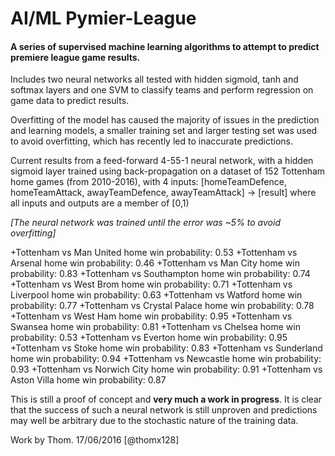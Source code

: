 # AI/ML Pymier-League
#### A series of supervised machine learning algorithms to attempt to predict premiere league game results.

Includes two neural networks all tested with hidden sigmoid, tanh and softmax layers and one SVM to classify teams and perform regression on game data to predict results.

Overfitting of the model has caused the majority of issues in the prediction and learning models, a smaller training set and larger testing set was used to avoid overfitting, which has recently led to inaccurate predictions. 

Current results from a feed-forward 4-55-1 neural network, with a hidden sigmoid layer trained using back-propagation on a dataset of 152 Tottenham home games (from 2010-2016), with 4 inputs: [homeTeamDefence, homeTeamAttack, awayTeamDefence, awayTeamAttack] -> [result] 
where all inputs and outputs are a member of [0,1)

*[The neural network was trained until the error was ~5% to avoid overfitting]*

+Tottenham  vs  Man United     home win probability:  0.53 
+Tottenham  vs  Arsenal        home win probability:  0.46 
+Tottenham  vs  Man City       home win probability:  0.83 
+Tottenham  vs  Southampton    home win probability:  0.74 
+Tottenham  vs  West Brom      home win probability:  0.71 
+Tottenham  vs  Liverpool      home win probability:  0.63 
+Tottenham  vs  Watford        home win probability:  0.77 
+Tottenham  vs  Crystal Palace home win probability:  0.78 
+Tottenham  vs  West Ham       home win probability:  0.95 
+Tottenham  vs  Swansea        home win probability:  0.81 
+Tottenham  vs  Chelsea        home win probability:  0.53 
+Tottenham  vs  Everton        home win probability:  0.95 
+Tottenham  vs  Stoke          home win probability:  0.83
+Tottenham  vs  Sunderland     home win probability:  0.94
+Tottenham  vs  Newcastle      home win probability:  0.93
+Tottenham  vs  Norwich City   home win probability:  0.91
+Tottenham  vs  Aston Villa    home win probability:  0.87

This is still a proof of concept and **very much a work in progress**. It is clear that the success of such a neural network is still unproven and predictions may well be arbitrary due  to the stochastic nature of the training data.

Work by Thom. 17/06/2016 [@thomx128]


